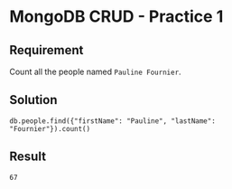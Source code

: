 # MongoDB CRUD - Practice 1

## Requirement

Count all the people named `Pauline Fournier`.

## Solution

```agg
db.people.find({"firstName": "Pauline", "lastName": "Fournier"}).count()
```

## Result

```result
67
```

